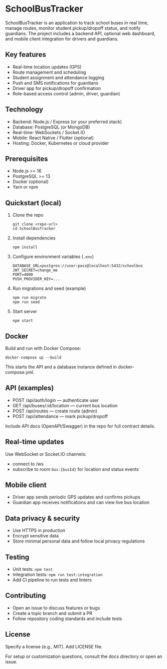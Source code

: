 # SchoolBusTracker

SchoolBusTracker is an application to track school buses in real time, manage routes, monitor student pickup/dropoff status, and notify guardians. The project includes a backend API, optional web dashboard, and mobile client integration for drivers and guardians.

## Key features
- Real-time location updates (GPS)
- Route management and scheduling
- Student assignment and attendance logging
- Push and SMS notifications for guardians
- Driver app for pickup/dropoff confirmation
- Role-based access control (admin, driver, guardian)

## Technology
- Backend: Node.js / Express (or your preferred stack)
- Database: PostgreSQL (or MongoDB)
- Real-time: WebSockets / Socket.IO
- Mobile: React Native / Flutter (optional)
- Hosting: Docker, Kubernetes or cloud provider

## Prerequisites
- Node.js >= 16
- PostgreSQL >= 13
- Docker (optional)
- Yarn or npm

## Quickstart (local)
1. Clone the repo
    ```
    git clone <repo-url>
    cd SchoolBusTracker
    ```
2. Install dependencies
    ```
    npm install
    ```
3. Configure environment variables (`.env`)
    ```
    DATABASE_URL=postgres://user:pass@localhost:5432/schoolbus
    JWT_SECRET=change_me
    PORT=4000
    PUSH_PROVIDER_KEY=...
    ```
4. Run migrations and seed (example)
    ```
    npm run migrate
    npm run seed
    ```
5. Start server
    ```
    npm start
    ```

## Docker
Build and run with Docker Compose:
```
docker-compose up --build
```
This starts the API and a database instance defined in docker-compose.yml.

## API (examples)
- POST /api/auth/login — authenticate user
- GET /api/buses/:id/location — current bus location
- POST /api/routes — create route (admin)
- POST /api/attendance — mark pickup/dropoff

Include API docs (OpenAPI/Swagger) in the repo for full contract details.

## Real-time updates
Use WebSocket or Socket.IO channels:
- connect to /ws
- subscribe to room `bus:{busId}` for location and status events

## Mobile client
- Driver app sends periodic GPS updates and confirms pickups
- Guardian app receives notifications and can view live bus location

## Data privacy & security
- Use HTTPS in production
- Encrypt sensitive data
- Store minimal personal data and follow local privacy regulations

## Testing
- Unit tests: `npm test`
- Integration tests: `npm run test:integration`
- Add CI pipeline to run tests and linters

## Contributing
- Open an issue to discuss features or bugs
- Create a topic branch and submit a PR
- Follow repository coding standards and include tests

## License
Specify a license (e.g., MIT). Add LICENSE file.

For setup or customization questions, consult the docs directory or open an issue.